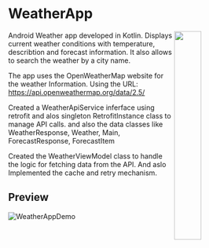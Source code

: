 
# WeatherApp
<img align="right" src="previews/preview_1.gif" width="33%"/>
Android Weather app developed in Kotlin. 
Displays current weather conditions with temperature, describtion and forecast information.
It also allows to search the weather by a city name. 


The app uses the OpenWeatherMap website for the weather Information.
Using the URL: https://api.openweathermap.org/data/2.5/

Created a WeatherApiService inferface using retrofit and alos singleton RetrofitInstance class to manage API calls.
and also the data classes like WeatherResponse, Weather, Main, ForecastResponse, ForecastItem

Created the WeatherViewModel class to handle the logic for fetching data from the API.
And aslo Implemented the cache and retry mechanism.

## Preview
![WeatherAppDemo](https://github.com/user-attachments/assets/6ca2af85-e80f-4907-91cf-12c2647ccaf6)

